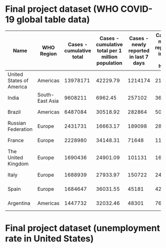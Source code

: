 # Final project dataset (WHO COVID-19 global table data)
| Name  | WHO Region | Cases - cumulative total |Cases - cumulative total per 1 million population | Cases - newly reported in last 7 days|Cases - newly reported in last 24 hours|Deaths - cumulative total|Deaths - cumulative total per 1 million population|Deaths - newly reported in last 7 days|Deaths - newly reported in last 24 hours|Transmission Classification|
| ------------- | ------------- |------------- | ------------- |------------- | ------------- | ------------- | ------------- |------------- | ------------- |------------- |
|United States of America|Americas|13978171|42229.79|1214174|218671|274077|828.02|12617|2844|Community transmission|
|India|South-East Asia|9608211|6962.45|257102|36652|139700|101.23|3500|512|Clusters of cases|
|Brazil|Americas|6487084|30518.92|282864|50434|175270|824.57|3810|755|Community transmission|
|Russian Federation|Europe|2431731|16663.17|189098|28782|42684|292.49|3616|508|Clusters of cases|
|France|Europe|2228980|34148.31|71648|11107|54404|833.48|2850|625|Community transmission|
|The United Kingdom|Europe|1690436|24901.09|101131|16298|60617|892.92|3066|504|Community transmission|
|Italy|Europe|1688939|27933.97|150722|24110|58852|973.37|5175|814|Clusters of cases|
|Spain|Europe|1684647|36031.55|45181|4226|46252|989.25|947|49|Community transmission|
|Argentina|Americas|1447732|32032.46|48301|7629|39305|869.66|1364|149|Community transmission|
# Final project dataset (unemployment rate in United States)
